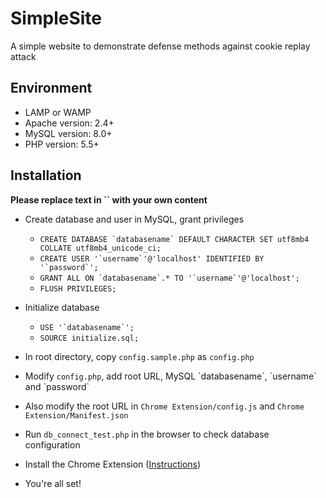 # SimpleSite

A simple website to demonstrate defense methods against cookie replay attack

## Environment

* LAMP or WAMP
* Apache version: 2.4+
* MySQL version: 8.0+
* PHP version: 5.5+

## Installation

**Please replace text in \`\` with your own content**

* Create database and user in MySQL, grant privileges
  * ```CREATE DATABASE `databasename` DEFAULT CHARACTER SET utf8mb4 COLLATE utf8mb4_unicode_ci;```
  * ```CREATE USER '`username`'@'localhost' IDENTIFIED BY '`password`';```
  * ```GRANT ALL ON `databasename`.* TO '`username`'@'localhost';```
  * ```FLUSH PRIVILEGES;```
  
* Initialize database
  * ```USE '`databasename`';```
  * ```SOURCE initialize.sql;```
  
* In root directory, copy `config.sample.php` as `config.php`
* Modify `config.php`, add root URL, MySQL \`databasename\`, \`username\` and \`password\`
* Also modify the root URL in `Chrome Extension/config.js` and `Chrome Extension/Manifest.json`
* Run `db_connect_test.php` in the browser to check database configuration
* Install the Chrome Extension ([Instructions](https://developer.chrome.com/extensions/getstarted))
* You're all set!
